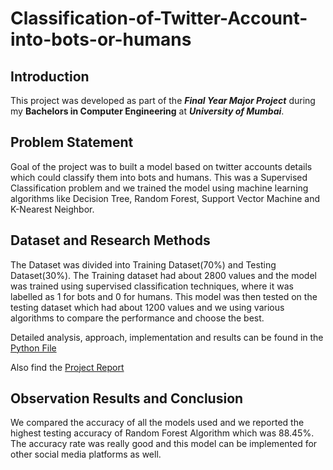 # Classification-of-Twitter-Account-into-bots-or-humans

## Introduction

This project was developed as part of the ***Final Year Major Project*** during my **Bachelors in Computer Engineering** at ***University of Mumbai***.

## Problem Statement

Goal of the project was to built a model based on twitter accounts details which could classify them into bots and humans. This was a Supervised Classification problem and we trained the model using machine learning algorithms like Decision Tree, Random Forest, Support Vector Machine and K-Nearest Neighbor.

## Dataset and Research Methods

The Dataset was divided into Training Dataset(70%) and Testing Dataset(30%). The Training dataset had about 2800 values and the model was trained using supervised classification techniques, where it was labelled as 1 for bots and 0 for humans. This model was then tested on the testing dataset which had about 1200 values and we using various algorithms to compare the performance and choose the best.

Detailed analysis, approach, implementation and results can be found in the [Python File](./BotDetection.py)

Also find the [Project Report](./ProjectReport.pdf)

## Observation Results and Conclusion

We compared the accuracy of all the models used and we reported the highest testing accuracy of Random Forest Algorithm which was 88.45%. The accuracy rate was really good and this model can be implemented for other social media platforms as well.
